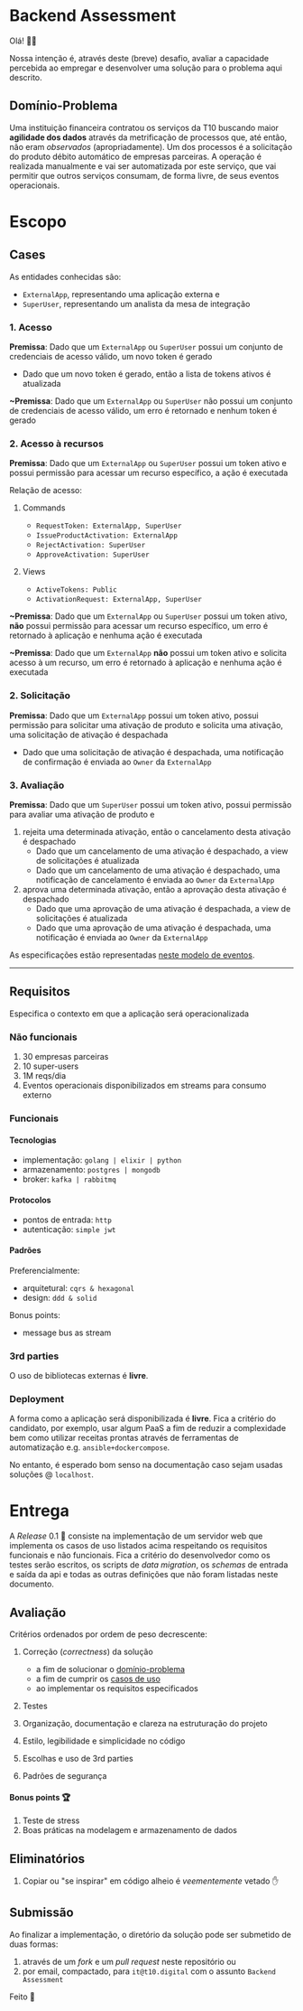 # Backend Assessment

Olá! 🖖🏽

Nossa intenção é, através deste (breve) desafio, avaliar a capacidade percebida ao empregar e desenvolver uma solução para o problema aqui descrito.

## Domínio-Problema

Uma instituição financeira contratou os serviços da T10 buscando maior **agilidade dos dados** através da metrificação de processos que, até então, não eram _observados_ (apropriadamente). Um dos processos é a solicitação do produto débito automático de empresas parceiras.
A operação é realizada manualmente e vai ser automatizada por este serviço, que vai permitir que outros serviços consumam, de forma livre, de seus eventos operacionais.

# Escopo

## Cases

As entidades conhecidas são:

- `ExternalApp`, representando uma aplicação externa e
- `SuperUser`, representando um analista da mesa de integração

### 1. Acesso

**Premissa**: Dado que um `ExternalApp` ou `SuperUser` possui um conjunto de credenciais de acesso válido, um novo token é gerado

- Dado que um novo token é gerado, então a lista de tokens ativos é atualizada

**~Premissa**: Dado que um `ExternalApp` ou `SuperUser` não possui um conjunto de credenciais de acesso válido, um erro é retornado e nenhum token é gerado

### 2. Acesso à recursos

**Premissa**: Dado que um `ExternalApp` ou `SuperUser` possui um token ativo e possui permissão para acessar um recurso específico, a ação é executada

Relação de acesso:

1. Commands

   - `RequestToken: ExternalApp, SuperUser`
   - `IssueProductActivation: ExternalApp`
   - `RejectActivation: SuperUser`
   - `ApproveActivation: SuperUser`

1. Views
   - `ActiveTokens: Public`
   - `ActivationRequest: ExternalApp, SuperUser`

**~Premissa**: Dado que um `ExternalApp` ou `SuperUser` possui um token ativo, **não** possui permissão para acessar um recurso específico, um erro é retornado à aplicação e nenhuma ação é executada

**~Premissa**: Dado que um `ExternalApp` **não** possui um token ativo e solicita acesso à um recurso, um erro é retornado à aplicação e nenhuma ação é executada

### 2. Solicitação

**Premissa**: Dado que um `ExternalApp` possui um token ativo, possui permissão para solicitar uma ativação de produto e solicita uma ativação, uma solicitação de ativação é despachada

- Dado que uma solicitação de ativação é despachada, uma notificação de confirmação é enviada ao `Owner` da `ExternalApp`

### 3. Avaliação

**Premissa**: Dado que um `SuperUser` possui um token ativo, possui permissão para avaliar uma ativação de produto e

1. rejeita uma determinada ativação, então o cancelamento desta ativação é despachado
   - Dado que um cancelamento de uma ativação é despachado, a view de solicitações é atualizada
   - Dado que um cancelamento de uma ativação é despachado, uma notificação de cancelamento é enviada ao `Owner` da `ExternalApp`
1. aprova uma determinada ativação, então a aprovação desta ativação é despachado
   - Dado que uma aprovação de uma ativação é despachada, a view de solicitações é atualizada
   - Dado que uma aprovação de uma ativação é despachada, uma notificação é enviada ao `Owner` da `ExternalApp`

As especificações estão representadas [neste modelo de eventos](img/model.jpg).

---

## Requisitos

Especifica o contexto em que a aplicação será operacionalizada

### Não funcionais

1. 30 empresas parceiras
1. 10 super-users
1. 1M reqs/dia
1. Eventos operacionais disponibilizados em streams para consumo externo

### Funcionais

#### Tecnologias

- implementação: `golang | elixir | python`
- armazenamento: `postgres | mongodb`
- broker: `kafka | rabbitmq`

#### Protocolos

- pontos de entrada: `http`
- autenticação: `simple jwt`

#### Padrões

Preferencialmente:

- arquitetural: `cqrs & hexagonal`
- design: `ddd & solid`

Bonus points:

- message bus as stream

### 3rd parties

O uso de bibliotecas externas é **livre**.

### Deployment

A forma como a aplicação será disponibilizada é **livre**. Fica a critério do candidato, por exemplo, usar algum PaaS a fim de reduzir a complexidade bem como utilizar receitas prontas através de ferramentas de automatização e.g. `ansible+dockercompose`.

No entanto, é esperado bom senso na documentação caso sejam usadas soluções @ `localhost`.

# Entrega

A _Release_ 0.1 🚀 consiste na implementação de um servidor web que implementa os casos de uso listados acima respeitando os requisitos funcionais e não funcionais. Fica a critério do desenvolvedor como os testes serão escritos, os scripts de _data migration_, os _schemas_ de entrada e saída da api e todas as outras definições que não foram listadas neste documento.

## Avaliação

Critérios ordenados por ordem de peso decrescente:

1. Correção (_correctness_) da solução

   - a fim de solucionar o [domínio-problema](#Domínio-Problema)
   - a fim de cumprir os [casos de uso](#Casosdeuso)
   - ao implementar os requisitos especificados

1. Testes
1. Organização, documentação e clareza na estruturação do projeto
1. Estilo, legibilidade e simplicidade no código
1. Escolhas e uso de 3rd parties
1. Padrões de segurança

#### Bonus points 🏆

1. Teste de stress
1. Boas práticas na modelagem e armazenamento de dados

## Eliminatórios

1. Copiar ou "se inspirar" em código alheio é _veementemente_ vetado ✋

## Submissão

Ao finalizar a implementação, o diretório da solução pode ser submetido de duas formas:

1. através de um _fork_ e um _pull request_ neste repositório ou
1. por email, compactado, para `it@t10.digital` com o assunto `Backend Assessment`

Feito 🤘
